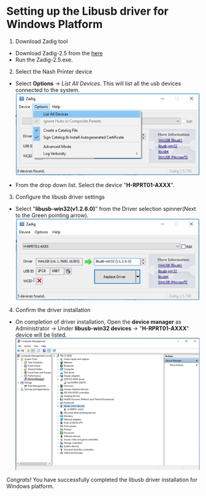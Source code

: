 # Setting up the Libusb driver for Windows Platform

1. Download Zadig tool

- Download Zadig-2.5 from the [here](https://zadig.akeo.ie/)
- Run the Zadig-2.5.exe.

2. Select the Nash Printer device

- Select **Options** -> *List All Devices*. This will list all the usb devices connected to the system.
![Image - List all Usb devices](/data/list_devices.png)

- From the drop down list. Select the device "**H-RPRT01-AXXX**".

3. Configure the libusb driver settings

- Select "**libusb-win32(v1.2.6.0)**" from the Driver selection spinner(Next to the Green pointing arrow).
![Image - Driver selection](/data/devices_selection.png)

4. Confirm the driver installation

- On completion of driver installation, Open the **device manager** as Administrator -> Under **libusb-win32 devices** -> "**H-RPRT01-AXXX**" device will be listed.
![Image - Driver Confirmation](/data/driver_confirmation.png)

*Congrats!* You have successfully completed the libusb driver installation for Windows platform.
